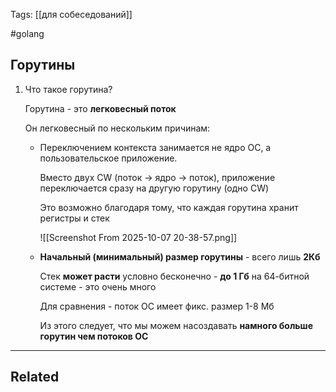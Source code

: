 Tags: [[для собеседований]]

#golang 



## Горутины



1. Что такое горутина?

	Горутина - это **легковесный поток**
	
	
	Он легковесный по нескольким причинам:
	
	- Переключением контекста занимается не ядро ОС, а пользовательское приложение.
	  
		Вместо двух CW (поток -> ядро -> поток), приложение переключается сразу на другую горутину (одно CW)
		
		Это возможно благодаря тому, что каждая горутина хранит регистры и стек
		
		![[Screenshot From 2025-10-07 20-38-57.png]]
	 
	
	- **Начальный (минимальный) размер горутины** - всего лишь **2Кб**
	  
		Стек **может расти** условно бесконечно - **до 1 Гб** на 64-битной системе - это очень много  
		
		Для сравнения - поток ОС имеет фикс. размер 1-8 Мб
		
		Из этого следует, что мы можем насоздавать **намного больше горутин чем потоков ОС**
	  
	  
	
	
	
	
	
	
	
	


---


## Related


